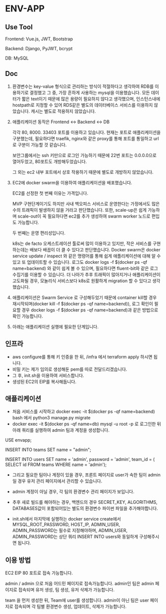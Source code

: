 # ENV-APP

## Use Tool
Frontend: Vue.js, JWT, Bootstrap

Backend: Django, PyJWT, bcrypt

DB: MySQL

## Doc

1. 환경변수는 key-value 형식으로 관리하는 방식이 적절하다고 생각하여 RDB를 이용하기로 결정했고 그 중, 가장 흔하게 사용하는 mysql을 이용했습니다. 
   모든 데이터가 짧은 text이기 때문에 많은 용량이 필요하지 않다고 생각했으며, 인스턴스내에 hostpath로 지정할 수 있어 RDS같은 별도의 데이터베이스 서비스를 이용하지 않았습니다.
   캐시는 별도로 적용하지 않았습니다.

2. 애플리케이션 동작은 Frontend <-> Backend <-> DB

   각각 80, 8000. 33403 포트를 이용하고 있습니다.
	 현재는 포트로 애플리케이션을 구분했는데, 필요하다면 traefik, nginx와 같은 proxy를 통해 포트를 통일하고 url로 구분이 가능할 것 같습니다.

	 보안그룹에서는 ssh 키만으로 로그인 가능하기 때문에 22번 포트는 0.0.0.0으로 열어두었고,
	 80포트도 개방해두었습니다.
	 
	 그 외는 ec2 내부 포트에서 상호 작용하기 때문에 별도로 개방하지 않았습니다.

3. EC2에 docker swarm을 이용하여 애플리케이션을 배포했습니다.

   EC2를 선정한 첫 번째 이유는 가격입니다.

	 MVP 구현단계이기도 하지만 사내 백오피스 서비스로 운영한다는 가정에서도 많은 수의 트래픽이 발생하지 않을 거라고 판단했습니다.
	 또한, scale-up은 쉽게 가능하며 scale-out이 꼭 필요하다면 ec2를 추가 생성하여 swarm worker 노드로 편입도 가능합니다.

	 두 번째는 운영 편리성입니다.

	 k8s는 de facto 오케스트레이션 툴로써 많이 이용하고 있지만, 작은 서비스를 구현하는데는 배보다 배꼽이 더 클 수 있다고 판단했습니다.
	 Docker swarm은 docker service update / inspect 와 같은 명령어를 통해 쉽게 애플리케이션에 대해 알 수 있고 또 업데이트할 수 있습니다.
	 로그도 docker logs -f $(docker ps -qf name=backend) 와 같이 쉽게 볼 수 있으며, 필요하다면 fluent-bit와 같은 로그 수집기를 이용할 수 있습니다.
	 더 나아가 추후 트래픽이 많아지거나 애플리케이션이 고도화될 경우, 모놀리식 서비스보다 k8s로 원활하게 migration 할 수 있다고 생각했습니다.


4. 애플리케이션은 Swarm Service 로 구성해두었기 때문에 container kill할 경우 재시작되며(docker kill -f $(docker ps -qf name=backend)), 로그 확인이 필요할 경우 docker logs -f $(docker ps -qf name=backend)과 같은 방법으로 확인 가능합니다.

5. 아래는 애플리케이션 실행에 필요한 단계입니다.

## 인프라
- aws configure를 통해 키 인증을 한 뒤, /infra 에서 terraform apply 하시면 됩니다.
- 비밀 키는 제가 임의로 생성해둔 pem를 따로 전달드리겠습니다.
- 그 후, init.sh을 이용하여 서비스합니다.
- 생성된 EC2의 EIP를 복사해둡니다.

## 애플리케이션
- 처음 서비스를 시작하고 docker exec -it $(docker ps -qf name=backend) bash 에서 python3 manage.py migrate 
- docker exec -it $(docker ps -qf name=db) mysql -u root -p 로 로그인한 뒤 아래 쿼리를 실행하여 admin 팀과 계정을 생성합니다.

USE envapp;

INSERT INTO teams SET name = "admin";

INSERT INTO users 
   SET name = 'admin', password = 'admin',
       team_id = (
       SELECT id
         FROM teams
        WHERE name = 'admin');

- 그리고 필요한 팀이나 계정이 있을 경우, 프론트 페이지로 user가 속한 팀이 admin일 경우 유저 관리 페이지에서 관리할 수 있습니다.
- admin 계정이 아닐 경우, 각 팀의 환경변수 관리 페이지가 보입니다.

- 추후 새로 빌드를 해야하는 경우, 백엔드의 경우 SECRET_KEY, ALGORITHMS, DATABASES값이 포함되어있는 별도의 환경변수 파이썬 파일을 추가해야합니다.
- init.sh에서 마지막에 실행하는 docker service create에서 MYSQL_ROOT_PASSWORD, HOST_IP, ADMIN_USER, ADMIN_PASSWORD는 필수로 지정해야하며, ADMIN_USER, ADMIN_PASSWORD는 상단 쿼리 INSERT INTO users와 동일하게 구성해주시면 됩니다.

## 이용 방법
EC2 EIP 80 포트로 접속 가능합니다.

admin / admin 으로 처음 어드민 페이지로 접속가능합니다.
admin인 팀은 admin 페이지로 접속되며 유저 생성, 팀 생성, 유저 삭제가 가능합니다.

team 을 먼저 생성한 뒤, Team에 user를 생성합니다.
admin이 아닌 팀은 user 페이지로 접속되며 각 팀별 환경변수 생성, 업데이트, 삭제가 가능합니다.